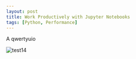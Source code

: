 ```yaml
---
layout: post
title: Work Productively with Jupyter Notebooks
tags: [Python, Performance]
---
```


A qwertyuio



![test14](../Images/test11.gif)




